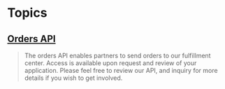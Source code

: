 # Topics

## [Orders API](https://github.com/ShineOnCom/api/wiki/Orders-API)

> The orders API enables partners to send orders to our fulfillment center. Access is available upon request and review of your application. Please feel free to review our API, and inquiry for more details if you wish to get involved.
